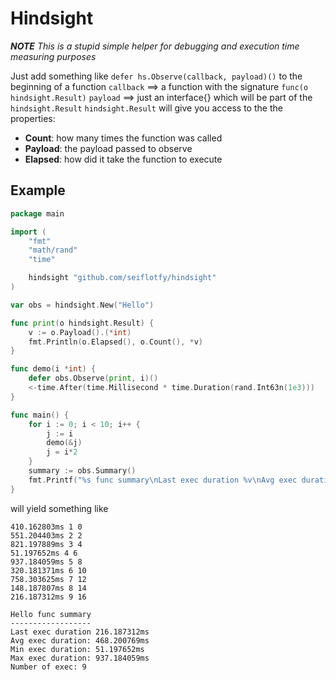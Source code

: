 # Hindsight

***NOTE** This is a stupid simple helper for debugging and execution time measuring purposes*

Just add something like ```defer hs.Observe(callback, payload)()``` to the beginning of a function
```callback``` ==> a function with the signature ```func(o hindsight.Result)```
```payload``` ==> just an interface{} which will be part of the ```hindsight.Result```
```hindsight.Result``` will give you access to the the properties:
* **Count**: how many times the function was called
* **Payload**: the payload passed to observe
* **Elapsed**: how did it take the function to execute

## Example
```go
package main

import (
	"fmt"
	"math/rand"
	"time"

	hindsight "github.com/seiflotfy/hindsight"
)

var obs = hindsight.New("Hello")

func print(o hindsight.Result) {
	v := o.Payload().(*int)
	fmt.Println(o.Elapsed(), o.Count(), *v)
}

func demo(i *int) {
	defer obs.Observe(print, i)()
	<-time.After(time.Millisecond * time.Duration(rand.Int63n(1e3)))
}

func main() {
	for i := 0; i < 10; i++ {
		j := i
		demo(&j)
		j = i*2
	}
	summary := obs.Summary()
	fmt.Printf("%s func summary\nLast exec duration %v\nAvg exec duration: %v\nMin exec duration: %v\nMax exec duration: %v\nNumber of exec: %v\n", summary.Namespace(), summary.Last(), summary.Average(), summary.Min(), summary.Max(), summary.Count())
}
```

will yield something like 

```
410.162803ms 1 0
551.204403ms 2 2
821.197889ms 3 4
51.197652ms 4 6
937.184059ms 5 8
320.181371ms 6 10
758.303625ms 7 12
148.187807ms 8 14
216.187312ms 9 16

Hello func summary
------------------
Last exec duration 216.187312ms
Avg exec duration: 468.200769ms
Min exec duration: 51.197652ms
Max exec duration: 937.184059ms
Number of exec: 9
```
